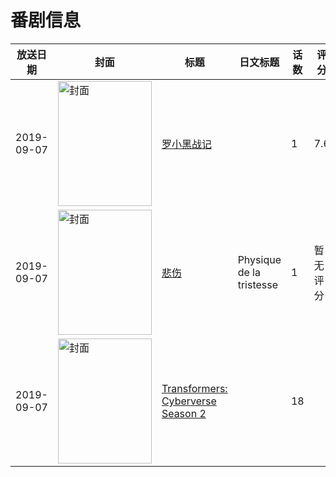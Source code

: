 # 番剧信息

|放送日期|封面|标题|日文标题|话数|评分|评分人数|
|---|---|---|---|---|---|---|
|2019-09-07|<img src="//lain.bgm.tv/pic/cover/c/10/e4/159725_G2bCk.jpg" alt="封面" style="width:150px;height:200px;object-fit:cover;">|[罗小黑战记](https://bangumi.tv/subject/159725)||1|7.6|4105人评分|
|2019-09-07|<img src="//lain.bgm.tv/pic/cover/c/3e/1b/324174_pMdDD.jpg" alt="封面" style="width:150px;height:200px;object-fit:cover;">|[悲伤](https://bangumi.tv/subject/324174)|Physique de la tristesse|1|暂无评分|少于10人评分|
|2019-09-07|<img src="//lain.bgm.tv/pic/cover/c/c3/c6/528037_smDFx.jpg" alt="封面" style="width:150px;height:200px;object-fit:cover;">|[Transformers: Cyberverse Season 2](https://bangumi.tv/subject/528037)||18|||
